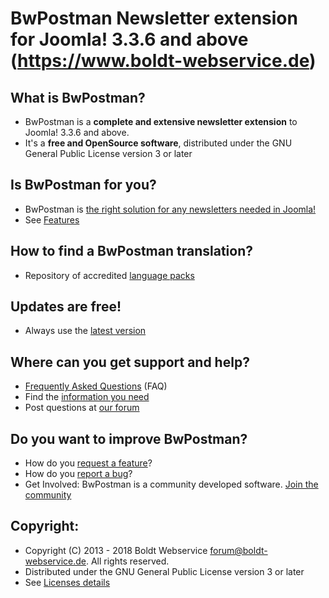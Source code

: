 BwPostman Newsletter extension for Joomla! 3.3.6 and above (https://www.boldt-webservice.de)
====================

What is BwPostman?
---------------------
* BwPostman is a **complete and extensive newsletter extension** to Joomla! 3.3.6 and above.
* It's a **free and OpenSource software**, distributed under the GNU General Public License version 3 or later

Is BwPostman for you?
---------------------
* BwPostman is [the right solution for any newsletters needed in Joomla!](https://www.boldt-webservice.de/en/forum-en/bwpostman-manual.html)
* See [Features](https://www.boldt-webservice.de/en/downloads/bwpostman.html)

How to find a BwPostman translation?
---------------------
* Repository of accredited [language packs](https://www.boldt-webservice.de/en/downloads/language-files.html)

Updates are free!
---------------------
* Always use the [latest version](https://www.boldt-webservice.de/en/downloads/bwpostman.html)

Where can you get support and help?
---------------------
* [Frequently Asked Questions](https://www.boldt-webservice.de/en/bw-forum/faq.html) (FAQ)
* Find the [information you need](https://www.boldt-webservice.de/en/forum-en/bwpostman-manual.html)
* Post questions at [our forum](https://www.boldt-webservice.de/en/forum-en/forum/bwpostman.html)

Do you want to improve BwPostman?
---------------------
* How do you [request a feature](http://bugtracking.boldt-webservice.de/my_view_page.php)?
* How do you [report a bug](http://bugtracking.boldt-webservice.de/my_view_page.php)?
* Get Involved: BwPostman is a community developed software. [Join the community](https://www.joomla.org)

Copyright:
---------------------
* Copyright (C) 2013 - 2018 Boldt Webservice <forum@boldt-webservice.de>. All rights reserved.
* Distributed under the GNU General Public License version 3 or later
* See [Licenses details](https://www.boldt-webservice.de/en/forum-en/bwpostman-manual/73-bwpostman-manual-appendix-licence.html)
